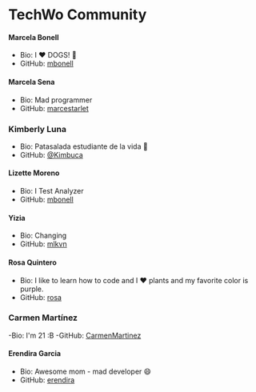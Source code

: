 # TechWo Community

#### Marcela Bonell
- Bio: I :heart: DOGS! :dog:
- GitHub: [mbonell](https://github.com/mbonell)

#### Marcela Sena
- Bio: Mad programmer
- GitHub: [marcestarlet](https://github.com/marcestarlet)

### Kimberly Luna
- Bio: Patasalada estudiante de la vida :pear:
- GitHub: [@Kimbuca](https://github.com/Kimbuca)

#### Lizette Moreno
- Bio: I Test Analyzer
- GitHub: [mbonell](https://github.com/milixet)

#### Yizia
- Bio: Changing
- GitHub: [mlkvn](https://github.com/mlkvn)

#### Rosa Quintero
- Bio: I like to learn how to code and I :heart: plants and my favorite color is purple.
- GitHub: [rosa](https://github.com/rosaq)

### Carmen Martínez
-Bio: I'm 21 :B
-GitHub: [CarmenMartinez](https://github.com/CarmenMartinez/)

#### Erendira Garcia
- Bio: Awesome mom - mad developer :smile:
- GitHub: [erendira](https://github.com/erendira)

